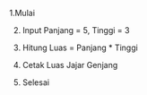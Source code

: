 1.Mulai

2. Input Panjang = 5, Tinggi = 3

3. Hitung Luas = Panjang * Tinggi

4. Cetak Luas Jajar Genjang

5. Selesai

